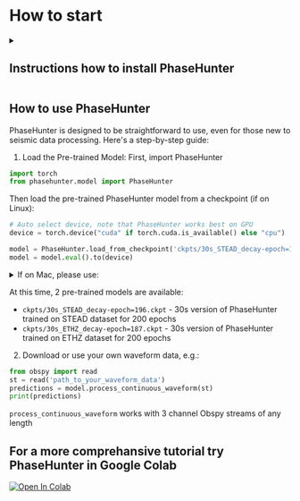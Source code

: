 # How to start

<details>
  <summary><h2>Instructions how to install PhaseHunter</h2></summary>
1. Install Anaconda or Miniconda: If you haven't installed Anaconda or Miniconda, download and install it from [Anaconda's official website](https://www.anaconda.com/download) or [Miniconda's official website](https://docs.conda.io/projects/miniconda/en/latest/) respectively.

2. Create a New Environment: Open a terminal or Anaconda prompt and run the following command to create a new environment named phasehunter (you can choose a different name if you want):
```bash
conda create --name phasehunter python=3.10
```

3. Activate the New Environment:
```bash
conda activate phasehunter
```

4. Install PyTorch and torchvision: Based on your system and CUDA version, install PyTorch and torchvision. Instructions can be found on the [PyTorch official site](https://pytorch.org/get-started/locally/). For example, for Linux use:
```bash
conda install pytorch torchvision torchaudio pytorch-cuda=12.1 -c pytorch -c nvidia
```

5. Install Required Libraries:
```bash
conda install numpy pandas scikit-learn scipy tqdm
pip install obspy pytorch-lightning lightning wandb
pip install git+https://github.com/nikitadurasov/masksembles
```

6. Install PhaseHunter
```bash
pip install git+https://github.com/crimeacs/PhaseHunter
```

7. Final Notes:

* Remember to activate your environment (`conda activate phasehunter`) every time you work on this project.
* It's a good idea to periodically update the packages to get the latest bug fixes and improvements.
* If you encounter any compatibility issues or errors during installation, they might be due to version conflicts. In that case, you'll need to identify the versions that are compatible and specify them during installation.

You should now have a working conda environment with the necessary packages for your project!
</details>

## How to use PhaseHunter
PhaseHunter is designed to be straightforward to use, even for those new to seismic data processing. Here's a step-by-step guide:

1. Load the Pre-trained Model:
First, import PhaseHunter
```python
import torch
from phasehunter.model import PhaseHunter
```

Then load the pre-trained PhaseHunter model from a checkpoint (if on Linux):

```python
# Auto select device, note that PhaseHunter works best on GPU
device = torch.device("cuda" if torch.cuda.is_available() else "cpu")

model = PhaseHunter.load_from_checkpoint('ckpts/30s_STEAD_decay-epoch=196.ckpt')
model = model.eval().to(device)
```

<details>
  <summary>If on Mac, please use:</summary>

  ```python
  device = torch.device("mps")
  
  model = PhaseHunter.load_from_checkpoint('ckpts/30s_STEAD_decay-epoch=196.ckpt')
  model = model.eval().float().to(device)
  ```
</details>


At this time, 2 pre-trained models are available:

* `ckpts/30s_STEAD_decay-epoch=196.ckpt` - 30s version of PhaseHunter trained on STEAD dataset for 200 epochs
* `ckpts/30s_ETHZ_decay-epoch=187.ckpt` - 30s version of PhaseHunter trained on ETHZ dataset for 200 epochs

2. Download or use your own waveform data, e.g.:

```python
from obspy import read
st = read('path_to_your_waveform_data')
predictions = model.process_continuous_waveform(st)
print(predictions)
```

`process_continuous_waveform` works with 3 channel Obspy streams of any length

## For a more comprehansive tutorial try PhaseHunter in Google Colab
<a target="_blank" href="https://colab.research.google.com/github/crimeacs/PhaseHunter/blob/main/PhaseHunter_intro.ipynb">
  <img src="https://colab.research.google.com/assets/colab-badge.svg" alt="Open In Colab"/>
</a>

